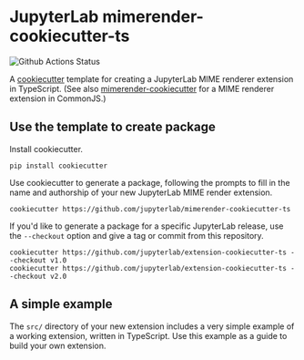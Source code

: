 # JupyterLab mimerender-cookiecutter-ts

![Github Actions Status](https://github.com/jupyterlab/mimerenderer-cookiecutter-ts/workflows/CI/badge.svg)

A [cookiecutter](https://github.com/audreyr/cookiecutter) template for creating
a JupyterLab MIME renderer extension in TypeScript. (See also
[mimerender-cookiecutter](https://github.com/jupyterlab/mimerender-cookiecutter)
for a MIME renderer extension in CommonJS.)

## Use the template to create package

Install cookiecutter.

```
pip install cookiecutter
```

Use cookiecutter to generate a package, following the prompts to fill in the name and authorship of your new JupyterLab MIME render extension.

```
cookiecutter https://github.com/jupyterlab/mimerender-cookiecutter-ts
```

If you'd like to generate a package for a specific JupyterLab release, use the `--checkout` option and give a tag or commit from this repository.

```
cookiecutter https://github.com/jupyterlab/extension-cookiecutter-ts --checkout v1.0
cookiecutter https://github.com/jupyterlab/extension-cookiecutter-ts --checkout v2.0
```

## A simple example

The ``src/`` directory of your new extension includes a very simple example of a working extension, written in TypeScript. Use this example as a guide to build your own extension.
